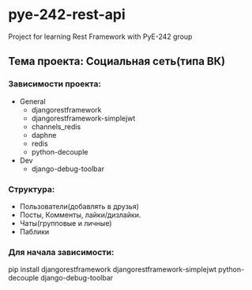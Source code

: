 # pye-242-rest-api
Project for learning Rest Framework with PyE-242 group

## Тема проекта: Социальная сеть(типа ВК)
### Зависимости проекта:
- General
    - djangorestframework
    - djangorestframework-simplejwt
    - channels_redis
    - daphne
    - redis
    - python-decouple
- Dev
    - django-debug-toolbar

### Структура:
- Пользователи(добавлять в друзья)
- Посты, Комменты, лайки/дизлайки.
- Чаты(групповые и личные)
- Паблики

### Для начала зависимости:
pip install djangorestframework djangorestframework-simplejwt python-decouple django-debug-toolbar